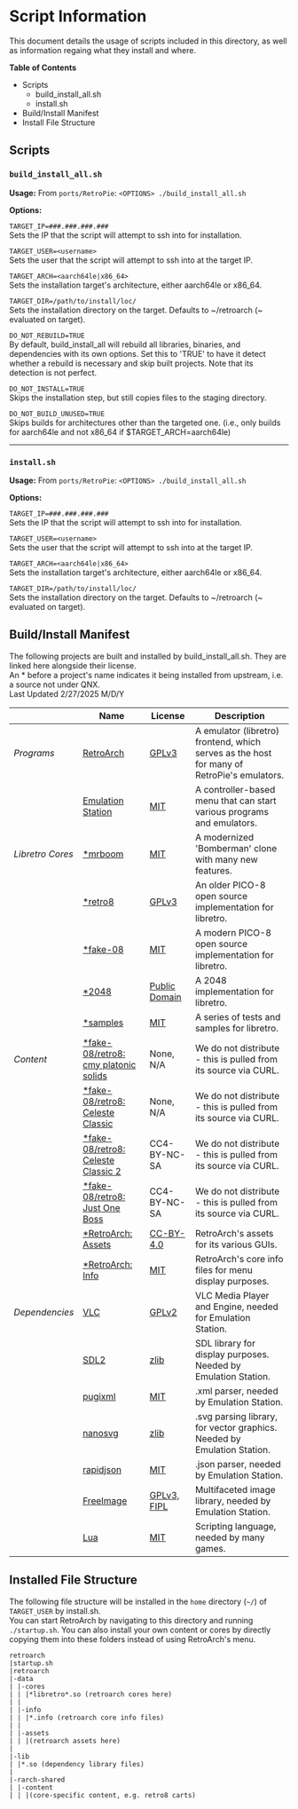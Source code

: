 # Script Information
This document details the usage of scripts included in this directory, as well as information regaing what they install and where.

**Table of Contents**
- Scripts
  - build_install_all.sh
  - install.sh
- Build/Install Manifest
- Install File Structure


## Scripts

### `build_install_all.sh`
**Usage:** From `ports/RetroPie`: `<OPTIONS> ./build_install_all.sh` 

**Options:** 

`TARGET_IP=###.###.###.###` \
Sets the IP that the script will attempt to ssh into for installation. 

`TARGET_USER=<username>` \
Sets the user that the script will attempt to ssh into at the target IP. 

`TARGET_ARCH=<aarch64le|x86_64>` \
Sets the installation target's architecture, either aarch64le or x86_64. 

`TARGET_DIR=/path/to/install/loc/` \
Sets the installation directory on the target. Defaults to ~/retroarch (~ evaluated on target).

`DO_NOT_REBUILD=TRUE` \
By default, build_install_all will rebuild all libraries, binaries, and dependencies with its own options. Set this to 'TRUE' to have it detect whether a rebuild is necessary and skip built projects. Note that its detection is not perfect.

`DO_NOT_INSTALL=TRUE` \
Skips the installation step, but still copies files to the staging directory.

`DO_NOT_BUILD_UNUSED=TRUE` \
Skips builds for architectures other than the targeted one. (i.e., only builds for aarch64le and not x86_64 if $TARGET_ARCH=aarch64le)

---- 

### `install.sh`
**Usage:** From `ports/RetroPie`: `<OPTIONS> ./build_install_all.sh` 

**Options:** 

`TARGET_IP=###.###.###.###` \
Sets the IP that the script will attempt to ssh into for installation. 

`TARGET_USER=<username>` \
Sets the user that the script will attempt to ssh into at the target IP. 

`TARGET_ARCH=<aarch64le|x86_64>` \
Sets the installation target's architecture, either aarch64le or x86_64. 

`TARGET_DIR=/path/to/install/loc/` \
Sets the installation directory on the target. Defaults to ~/retroarch (~ evaluated on target).

## Build/Install Manifest

The following projects are built and installed by build_install_all.sh. They are linked here alongside their license. \
An * before a project's name indicates it being installed from upstream, i.e. a source not under QNX. \
Last Updated 2/27/2025 M/D/Y

|                |Name                                           |License|Description|
|----------------|-----------------------------------------------|-------|-----------|
|*Programs*      |[RetroArch](RetroArch/README.md)               |[GPLv3](https://docs.libretro.com/development/licenses/) |A emulator (libretro) frontend, which serves as the host for many of RetroPie's emulators.|
|                |[Emulation Station](EmulationStation/README.md)|[MIT](https://github.com/Aloshi/EmulationStation/blob/master/LICENSE.md)| A controller-based menu that can start various programs and emulators.|
|*Libretro Cores*|[*mrboom](libretro-cores/mrboom/README.md)      |[MIT](https://github.com/Javanaise/mrboom-libretro/blob/master/LICENSE)| A modernized 'Bomberman' clone with many new features.|
|                |[*retro8](libretro-cores/retro8/README.md)      |[GPLv3](https://github.com/Jakz/retro8/blob/master/LICENSE)|An older PICO-8 open source implementation for libretro.|
|                |[*fake-08](libretro-cores/fake-08/README.md)      |[MIT](https://github.com/jtothebell/fake-08/blob/master/LICENSE.MD)|A modern PICO-8 open source implementation for libretro.|
|                |[*2048](libretro-cores/2048/README.md)          |[Public Domain](https://github.com/libretro/libretro-2048/blob/master/COPYING)|A 2048 implementation for libretro.|
|                |[*samples](libretro-cores/test/)                |[MIT](https://github.com/libretro/libretro-samples/blob/master/license)|A series of tests and samples for libretro.|
|*Content*       |[*fake-08/retro8: cmy platonic solids](https://www.lexaloffle.com/bbs/?pid=cmyplatonicsolids-0)|None, N/A|We do not distribute - this is pulled from its source via CURL.|
|                |[*fake-08/retro8: Celeste Classic](https://www.lexaloffle.com/bbs/?pid=11722)|None, N/A|We do not distribute - this is pulled from its source via CURL.|
|                |[*fake-08/retro8: Celeste Classic 2](https://www.lexaloffle.com/bbs/?pid=86783)|CC4-BY-NC-SA|We do not distribute - this is pulled from its source via CURL.|
|                |[*fake-08/retro8: Just One Boss](https://www.lexaloffle.com/bbs/?pid=49234)|CC4-BY-NC-SA|We do not distribute - this is pulled from its source via CURL.|
|                |[*RetroArch: Assets](https://github.com/libretro/retroarch-assets)  |[CC-BY-4.0](https://github.com/libretro/retroarch-assets/blob/master/COPYING)|RetroArch's assets for its various GUIs.|
|                |[*RetroArch: Info](https://github.com/libretro/libretro-core-info)                          |[MIT](https://github.com/libretro/libretro-core-info/blob/master/COPYING)|RetroArch's core info files for menu display purposes.|
|*Dependencies*  |[VLC](../vlc/README.md)                        |[GPLv2](https://www.videolan.org/legal.html)|VLC Media Player and Engine, needed for Emulation Station.|
|                |[SDL2](../SDL/README.md)                       |[zlib](https://www.libsdl.org/license.php)|SDL library for display purposes. Needed by Emulation Station.|
|                |[pugixml](../pugixml/README.md)                |[MIT](https://pugixml.org/license.html)|.xml parser, needed by Emulation Station.|
|                |[nanosvg](../nanosvg/README.md)                |[zlib](https://github.com/memononen/nanosvg/blob/master/LICENSE.txt)|.svg parsing library, for vector graphics. Needed by Emulation Station.|
|                |[rapidjson](../rapidjson/README.md)            |[MIT](https://github.com/Tencent/rapidjson/blob/master/license.txt)|.json parser, needed by Emulation Station.|
|                |[FreeImage](../FreeImage/README.md)            |[GPLv3, FIPL](https://freeimage.sourceforge.io/license.html)|Multifaceted image library, needed by Emulation Station.|
|                |[Lua](../lua/README.md)            |[MIT](https://www.lua.org/license.html)|Scripting language, needed by many games.|

## Installed File Structure
The following file structure will be installed in the `home` directory (`~/`) of `TARGET_USER` by install.sh. \
You can start RetroArch by navigating to this directory and running `./startup.sh`. You can also install your own content or cores by directly copying them into these folders instead of using RetroArch's menu.

```
retroarch
|startup.sh
|retroarch
|-data
| |-cores
| | |*libretro*.so (retroarch cores here)
| |
| |-info
| | |*.info (retroarch core info files)
| |
| |-assets
| | |(retroarch assets here)
|
|-lib
| |*.so (dependency library files)
|
|-rarch-shared
| |-content
| | |(core-specific content, e.g. retro8 carts)
```